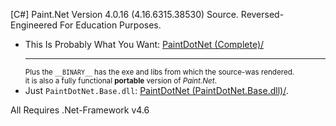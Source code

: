 [C#] Paint.Net Version 4.0.16 (4.16.6315.38530) Source. Reversed-Engineered For Education Purposes.

<ul>
<li>
  This Is Probably What You Want: <a href="PaintDotNet%20(Complete)/">PaintDotNet (Complete)/</a>
  <hr/>
  <sub>Plus the <code>__BINARY__</code> has the exe and libs from which the source-was rendered.<br/> it is also a fully functional <strong>portable</strong> version of <em>Paint.Net</em>.</sub>
</li>
<li>
  Just <code>PaintDotNet.Base.dll</code>: <a href="PaintDotNet.Base%20(PaintDotNet.Base.dll)/">PaintDotNet (PaintDotNet.Base.dll)/</a>.
</li>
</ul>

All Requires .Net-Framework v4.6


